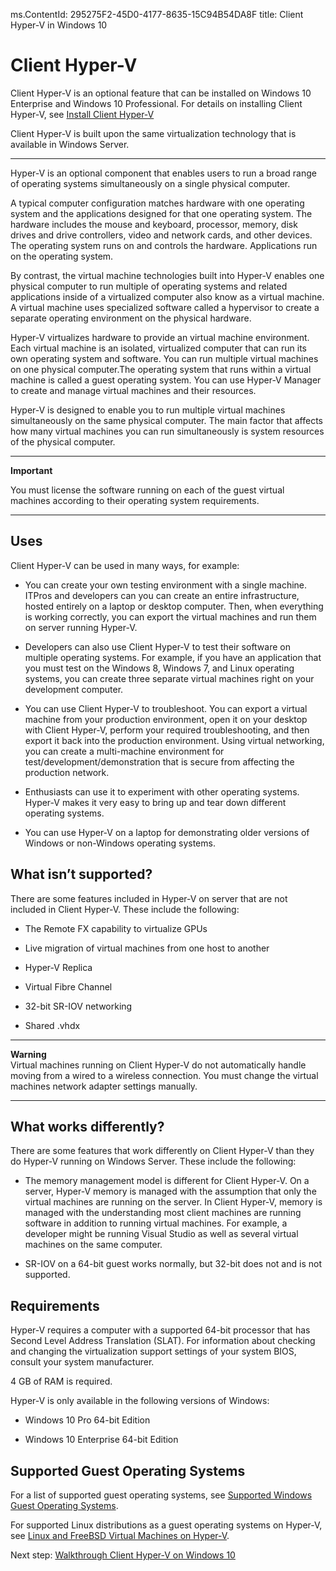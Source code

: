 ms.ContentId: 295275F2-45D0-4177-8635-15C94B54DA8F 
title: Client Hyper-V in Windows 10

# Client Hyper-V # 
 
Client Hyper-V is an optional feature that can be installed on Windows 10 Enterprise and Windows 10 Professional. For details on installing Client Hyper-V, see [Install Client Hyper-V](..\quick_start\step3.md) 

Client Hyper-V is built upon the same virtualization technology that is available in Windows Server. 


--------
Hyper-V is an optional component that enables users to run a broad range of operating systems simultaneously on a single physical computer. 

A typical computer configuration matches hardware with one operating system and the applications designed for that one operating system. The hardware includes the mouse and keyboard, processor, memory, disk drives and drive controllers, video and network cards, and other devices. The operating system runs on and controls the hardware. Applications run on the operating system.

By contrast, the virtual machine technologies built into Hyper-V enables one physical computer to run multiple of operating systems and related applications inside of a virtualized computer also know as a virtual machine. A virtual machine uses specialized software called a hypervisor to create a separate operating environment on the physical hardware. 

Hyper-V virtualizes hardware to provide an virtual machine environment. Each virtual machine is an isolated, virtualized computer that can run its own operating system and software. You can run multiple virtual machines on one physical computer.The operating system that runs within a virtual machine is called a guest operating system. You can use Hyper-V Manager to create and manage virtual machines and their resources. 

Hyper-V is designed to enable you to run multiple virtual machines simultaneously on the same physical computer. The main factor that affects how many virtual machines you can run simultaneously is system resources of the physical computer.


----------
**Important** 

You must license the software running on each of the guest virtual machines according to their operating system requirements.

-----------
 


## Uses ##
Client Hyper-V can be used in many ways, for example:

- You can create your own testing environment with a single machine. ITPros and developers can you can create an entire infrastructure, hosted entirely on a laptop or desktop computer. Then, when everything is working correctly, you can export the virtual machines and run them on server running Hyper-V.

- Developers can also use Client Hyper-V to test their software on multiple operating systems. For example, if you have an application that you must test on the Windows 8, Windows 7, and Linux operating systems, you can create three separate virtual machines right on your development computer.

- You can use Client Hyper-V to troubleshoot. You can export a virtual machine from your production environment, open it on your desktop with Client Hyper-V, perform your required troubleshooting, and then export it back into the production environment. Using virtual networking, you can create a multi-machine environment for test/development/demonstration that is secure from affecting the production network.

- Enthusiasts can use it to experiment with other operating systems. Hyper-V makes it very easy to bring up and tear down different operating systems.

- You can use Hyper-V on a laptop for demonstrating older versions of Windows or non-Windows operating systems. 


## What isn’t supported? ##
There are some features included in Hyper-V on server that are not included in Client Hyper-V. These include the following:

- The Remote FX capability to virtualize GPUs 

- Live migration of virtual machines from one host to another

- Hyper-V Replica

- Virtual Fibre Channel

- 32-bit SR-IOV networking

- Shared .vhdx

-----
**Warning**  
Virtual machines running on Client Hyper-V do not automatically handle moving from a wired to a wireless connection. You must change the virtual machines network adapter settings manually.
 
------

## What works differently? ##
There are some features that work differently on Client Hyper-V than they do Hyper-V running on Windows Server. These include the following:

- The memory management model is different for Client Hyper-V. On a server, Hyper-V memory is managed with the assumption that only the virtual machines are running on the server. In Client Hyper-V, memory is managed with the understanding most client machines are running software in addition to running virtual machines. For example, a developer might be running Visual Studio as well as several virtual machines on the same computer.

- SR-IOV on a 64-bit guest works normally, but 32-bit does not and is not supported.


## Requirements ## 
Hyper-V requires a computer with a supported 64-bit processor that has Second Level Address Translation (SLAT). For information about checking and changing the virtualization support settings of your system BIOS, consult your system manufacturer.

4 GB of RAM is required. 

Hyper-V is only available in the following versions of Windows:

- Windows 10 Pro 64-bit Edition

- Windows 10 Enterprise 64-bit Edition


## Supported Guest Operating Systems ##
For a list of supported guest operating systems, see [Supported Windows Guest Operating Systems](supported_guest_os.md). 

For supported Linux distributions as a guest operating systems on Hyper-V, see [Linux and FreeBSD Virtual Machines on Hyper-V](https://technet.microsoft.com/library/dn531030.aspx).


Next step: [Walkthrough Client Hyper-V on Windows 10](..\quick_start\walkthrough.md) 

